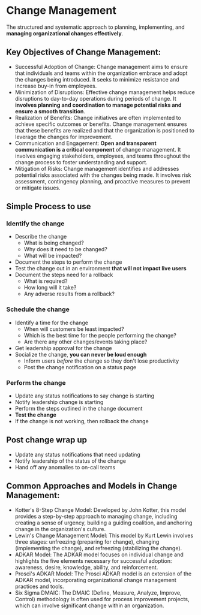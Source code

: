 # Change Management
The structured and systematic approach to planning, implementing, and **managing organizational changes effectively**.

## Key Objectives of Change Management:
- Successful Adoption of Change: Change management aims to ensure that individuals and teams within the organization embrace and adopt the changes being introduced. It seeks to minimize resistance and increase buy-in from employees.
- Minimization of Disruptions: Effective change management helps reduce disruptions to day-to-day operations during periods of change. It **involves planning and coordination to manage potential risks and ensure a smooth transition**.
- Realization of Benefits: Change initiatives are often implemented to achieve specific outcomes or benefits. Change management ensures that these benefits are realized and that the organization is positioned to leverage the changes for improvement.
- Communication and Engagement: **Open and transparent communication is a critical component** of change management. It involves engaging stakeholders, employees, and teams throughout the change process to foster understanding and support.
- Mitigation of Risks: Change management identifies and addresses potential risks associated with the changes being made. It involves risk assessment, contingency planning, and proactive measures to prevent or mitigate issues.

## Simple Process to use
### Identify the change
- Describe the change
  - What is being changed?
  - Why does it need to be changed?
  - What will be impacted? 
- Document the steps to perform the change
- Test the change out in an environment **that will not impact live users**
- Document the steps need for a rollback
  - What is required?
  - How long will it take?
  - Any adverse results from a rollback?

### Schedule the change
- Identify a time for the change
  - When will customers be least impacted?
  - Which is the best time for the people performing the change?
  - Are there any other changes/events taking place?
- Get leadership approval for the change
- Socialize the change, **you can never be loud enough**
  - Inform users _before_ the change so they don't lose productivity
  - Post the change notification on a status page

### Perform the change
- Update any status notifications to say change is starting
- Notify leadership change is starting
- Perform the steps outlined in the change document
- **Test the change**
- If the change is not working, then rollback the change

## Post change wrap up
- Update any status notifications that need updating
- Notify leadership of the status of the change
- Hand off any anomalies to on-call teams





## Common Approaches and Models in Change Management:
- Kotter's 8-Step Change Model: Developed by John Kotter, this model provides a step-by-step approach to managing change, including creating a sense of urgency, building a guiding coalition, and anchoring change in the organization's culture.
- Lewin's Change Management Model: This model by Kurt Lewin involves three stages: unfreezing (preparing for change), changing (implementing the change), and refreezing (stabilizing the change).
- ADKAR Model: The ADKAR model focuses on individual change and highlights the five elements necessary for successful adoption: awareness, desire, knowledge, ability, and reinforcement.
- Prosci's ADKAR Model: The Prosci ADKAR model is an extension of the ADKAR model, incorporating organizational change management practices and tools.
- Six Sigma DMAIC: The DMAIC (Define, Measure, Analyze, Improve, Control) methodology is often used for process improvement projects, which can involve significant change within an organization.
